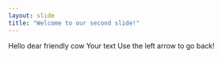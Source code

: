```yaml
---
layout: slide
title: "Welcome to our second slide!"
---
```

Hello
dear
friendly 
cow
Your text
Use the left arrow to go back!
